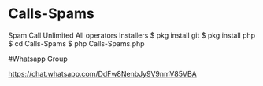 # Calls-Spams
Spam Call Unlimited All operators
Installers
$ pkg install git
$ pkg install php
$ cd Calls-Spams
$ php Calls-Spams.php

#Whatsapp Group

https://chat.whatsapp.com/DdFw8NenbJy9V9nmV85VBA

